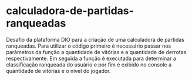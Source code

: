 # calculadora-de-partidas-ranqueadas

Desafio da plataforma DIO para a criação de uma calculadora de partidas ranqueadas. Para utilizar o código primeiro é necessário passar nos parâmetros da função a quantidade de vitórias e a quantidade de derrotas respectivamente. Em seguida a função é executada para determinar a classificação ranqueada do usuário e por fim é exibido no console a quantidade de vitórias e o nível do jogador.